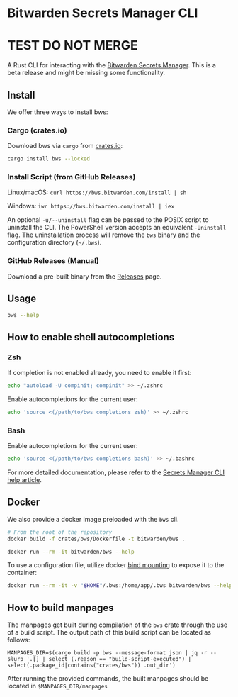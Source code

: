 # Bitwarden Secrets Manager CLI

# TEST DO NOT MERGE
A Rust CLI for interacting with the
[Bitwarden Secrets Manager](https://bitwarden.com/products/secrets-manager/). This is a beta release
and might be missing some functionality.

## Install

We offer three ways to install bws:

### Cargo (crates.io)

Download bws via `cargo` from [crates.io](https://crates.io):

```bash
cargo install bws --locked
```

### Install Script (from GitHub Releases)

Linux/macOS: `curl https://bws.bitwarden.com/install | sh`

Windows: `iwr https://bws.bitwarden.com/install | iex`

An optional `-u/--uninstall` flag can be passed to the POSIX script to uninstall the CLI. The
PowerShell version accepts an equivalent `-Uninstall` flag. The uninstallation process will remove
the `bws` binary and the configuration directory (`~/.bws`).

### GitHub Releases (Manual)

Download a pre-built binary from the [Releases](https://github.com/bitwarden/sdk/releases) page.

## Usage

```bash
bws --help
```

## How to enable shell autocompletions

### Zsh

If completion is not enabled already, you need to enable it first:

```zsh
echo "autoload -U compinit; compinit" >> ~/.zshrc
```

Enable autocompletions for the current user:

```zsh
echo 'source <(/path/to/bws completions zsh)' >> ~/.zshrc
```

### Bash

Enable autocompletions for the current user:

```zsh
echo 'source <(/path/to/bws completions bash)' >> ~/.bashrc
```

For more detailed documentation, please refer to the
[Secrets Manager CLI help article](https://bitwarden.com/help/secrets-manager-cli/).

## Docker

We also provide a docker image preloaded with the `bws` cli.

```bash
# From the root of the repository
docker build -f crates/bws/Dockerfile -t bitwarden/bws .

docker run --rm -it bitwarden/bws --help
```

To use a configuration file, utilize docker
[bind mounting](https://docs.docker.com/storage/bind-mounts/) to expose it to the container:

```bash
docker run --rm -it -v "$HOME"/.bws:/home/app/.bws bitwarden/bws --help
```

## How to build manpages

The manpages get built during compilation of the `bws` crate through the use of a build script. The
output path of this build script can be located as follows:

```
MANPAGES_DIR=$(cargo build -p bws --message-format json | jq -r --slurp '.[] | select (.reason == "build-script-executed") | select(.package_id|contains("crates/bws")) .out_dir')
```

After running the provided commands, the built manpages should be located in
`$MANPAGES_DIR/manpages`
